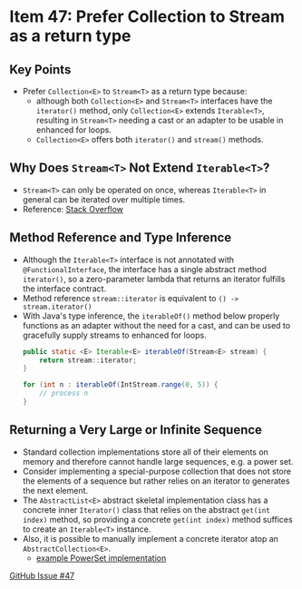 # Item 47: Prefer Collection to Stream as a return type

## Key Points
- Prefer `Collection<E>` to `Stream<T>` as a return type because:
    - although both `Collection<E>` and `Stream<T>` interfaces have the
      `iterator()` method, only `Collection<E>` extends `Iterable<T>`,
      resulting in `Stream<T>` needing a cast or an adapter to be usable in
      enhanced for loops.
    - `Collection<E>` offers both `iterator()` and `stream()` methods.

## Why Does `Stream<T>` Not Extend `Iterable<T>`?
- `Stream<T>` can only be operated on once, whereas `Iterable<T>` in general
  can be iterated over multiple times.
- Reference: [Stack Overflow](https://stackoverflow.com/a/20130131)

## Method Reference and Type Inference
- Although the `Iterable<T>` interface is not annotated with
  `@FunctionalInterface`, the interface has a single abstract method
  `iterator()`, so a zero-parameter lambda that returns an iterator fulfills
  the interface contract.
- Method reference `stream::iterator` is equivalent to `() -> stream.iterator()`
- With Java's type inference, the `iterableOf()` method below properly
  functions as an adapter without the need for a cast, and can be used to
  gracefully supply streams to enhanced for loops.
  ```java
  public static <E> Iterable<E> iterableOf(Stream<E> stream) {
      return stream::iterator;
  }

  for (int n : iterableOf(IntStream.range(0, 5)) {
      // process n
  }
  ```

## Returning a Very Large or Infinite Sequence
- Standard collection implementations store all of their elements on memory and
  therefore cannot handle large sequences, e.g. a power set.
- Consider implementing a special-purpose collection that does not store the
  elements of a sequence but rather relies on an iterator to generates the next
  element.
- The `AbstractList<E>` abstract skeletal implementation class has a concrete
  inner `Iterator()` class that relies on the abstract `get(int index)` method,
  so providing a concrete `get(int index)` method suffices to create an
  `Iterable<T>` instance.
- Also, it is possible to manually implement a concrete iterator atop an
  `AbstractCollection<E>`.
    - [example PowerSet implementation](https://github.com/java-squid/effective-java/commit/16ed3082c86eda2993b18edc3c3323dcd3ff529b)

[GitHub Issue #47](https://github.com/java-squid/effective-java/issues/47)

